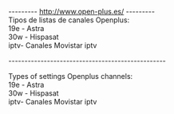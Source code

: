 ---------   http://www.open-plus.es/   ---------<br>
Tipos de listas de canales Openplus:<br>
19e - Astra<br>
30w - Hispasat<br>
iptv- Canales Movistar iptv<br>

-------------------------------------------------<br>

Types of settings Openplus channels:<br>
19e - Astra<br>
30w - Hispasat<br>
iptv- Canales Movistar iptv<br>
